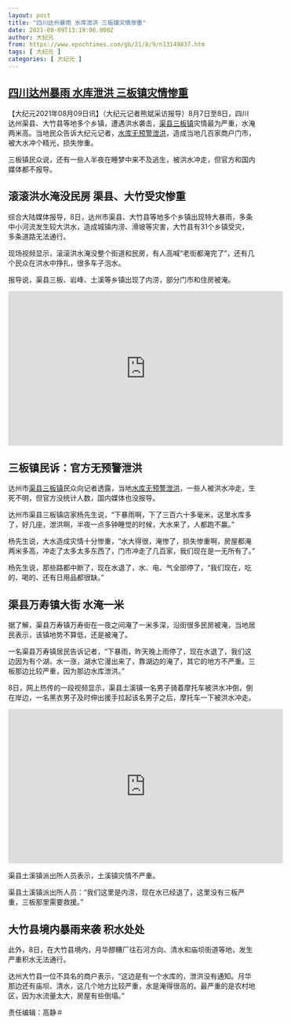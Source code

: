 ```yaml
---
layout: post
title: "四川达州暴雨 水库泄洪 三板镇灾情惨重"
date: 2021-08-09T13:19:06.000Z
author: 大纪元
from: https://www.epochtimes.com/gb/21/8/9/n13149837.htm
tags: [ 大纪元 ]
categories: [ 大纪元 ]
---
```

<!--1628515146000-->
[四川达州暴雨 水库泄洪 三板镇灾情惨重](https://www.epochtimes.com/gb/21/8/9/n13149837.htm)
------

<div>
<p>【大纪元2021年08月09日讯】（大纪元记者熊斌采访报导）8月7日至8日，四川达州渠县、大竹县等地多个乡镇，遭遇洪水袭击，<a href="https://www.epochtimes.com/gb/tag/%E6%B8%A0%E5%8E%BF%E4%B8%89%E6%9D%BF%E9%95%87.html">渠县三板镇</a>灾情最为严重，水淹两米高。当地民众告诉大纪元记者，<a href="https://www.epochtimes.com/gb/tag/%E6%B0%B4%E5%BA%93%E6%97%A0%E9%A2%84%E8%AD%A6%E6%B3%84%E6%B4%AA.html">水库无预警泄洪</a>，造成当地几百家商户门市，被大水冲个精光，损失惨重。</p><p>三板镇民众说，还有一些人半夜在睡梦中来不及逃生，被洪水冲走，但官方和国内媒体都不报导。</p><h2>滚滚洪水淹没民房 渠县、大竹受灾惨重</h2><p>综合大陆媒体报导，8日，达州市渠县、大竹县等地多个乡镇出现特大暴雨，多条中小河流发生较大洪水，造成城镇内涝、滑坡等灾害，大竹县有31个乡镇受灾，多条道路无法通行。</p><p>现场视频显示，滚滚洪水淹没整个街道和民房，有人高喊“老街都淹完了”，还有几个民众在洪水中挣扎，很多车子泡水。</p><p>报导说，渠县三板、岩峰、土溪等乡镇出现了内涝，部分门市和住房被淹。</p><p><iframe src="https://www.youmaker.com/embed/b49ebd41-dab3-4e1f-a046-1f5dc2e50820?r=16x9&amp;d=277" width="560" height="315" frameborder="0" allowfullscreen="allowfullscreen"></iframe></p><h2>三板镇民诉：官方无预警泄洪</h2><p>达州市<a href="https://www.epochtimes.com/gb/tag/%E6%B8%A0%E5%8E%BF%E4%B8%89%E6%9D%BF%E9%95%87.html">渠县三板镇</a>民众向记者透露，当地<a href="https://www.epochtimes.com/gb/tag/%E6%B0%B4%E5%BA%93%E6%97%A0%E9%A2%84%E8%AD%A6%E6%B3%84%E6%B4%AA.html">水库无预警泄洪</a>，一些人被洪水冲走，生死不明，但官方没统计人数，国内媒体也没报导。</p><p>达州市渠县三板镇店家杨先生说，“下暴雨啊，下了三百六十多毫米，这里水库多了，好几座，泄洪啊，半夜一点多钟睡觉的时候，大水来了，人都跑不赢。”</p><p>杨先生说，大水造成灾情十分惨重，“水大得很，淹惨了，损失惨重啊，房屋都淹两米多高，冲走了太多太多东西了，门市冲走了几百家，我们现在是一无所有了。”</p><p>杨先生说，那些路都中断了，现在水退了，水、电、气全部停了，“我们现在，吃的、喝的、还有日用品都很缺。”</p><h2>渠县万寿镇大街 水淹一米</h2><p>据了解，渠县万寿镇万寿街在一夜之间淹了一米多深，沿街很多民房被淹，当地居民表示，该镇地势不算低，还是被淹了。</p><p>一名渠县万寿镇居民告诉记者，“下暴雨，昨天晚上雨停了，现在水退了，我们这边因为有个湖，水一涨，湖水它漫出来了，靠湖边的淹了，其它的地方不严重。三板那边比较严重，因为那边水库泄洪。”</p><p>8日，网上热传的一段视频显示，渠县土溪镇一名男子骑着摩托车被洪水冲倒，倒在岸边，一名黑衣男子及时伸出援手拉起该名男子之后，摩托车一下被洪水冲走。</p><p><iframe src="https://www.youmaker.com/embed/1a0ff9ed-6deb-4f9f-9777-2cf423aeed51?r=16x9&amp;d=41" width="560" height="315" frameborder="0" allowfullscreen="allowfullscreen"></iframe></p><p>渠县土溪镇派出所人员表示，土溪镇灾情不严重。</p><p>渠县土溪镇派出所人员：“我们这里是内涝，现在水已经退了，这里没有三板严重，三板那里需要救援。”</p><h2>大竹县境内暴雨来袭 积水处处</h2><p>此外，8日，在大竹县境内，月华醪糟厂往石河方向、清水和庙坝街道等地，发生严重积水无法通行。</p><p>达州大竹县一位不具名的商户表示，“这边是有一个水库的，泄洪没有通知。月华那边还有庙坝、清水，这几个地方比较严重，水是淹得很高的。最严重的是农村地区，因为水流量太大，房屋有些倒塌。”</p><p>责任编辑：高静＃</p>
</div>
